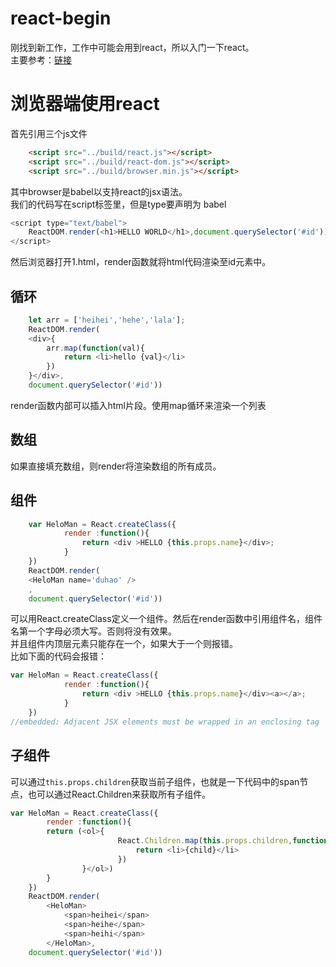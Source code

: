 # react-begin
刚找到新工作，工作中可能会用到react，所以入门一下react。  
主要参考：[链接](http://www.ruanyifeng.com/blog/2015/03/react.html)  
# 浏览器端使用react  
首先引用三个js文件  
```html
	<script src="../build/react.js"></script>
    <script src="../build/react-dom.js"></script>
    <script src="../build/browser.min.js"></script>
```  
其中browser是babel以支持react的jsx语法。  
我们的代码写在script标签里，但是type要声明为 babel
```javascript
<script type="text/babel">
	ReactDOM.render(<h1>HELLO WORLD</h1>,document.querySelector('#id'))
</script>
```
然后浏览器打开1.html，render函数就将html代码渲染至id元素中。  
## 循环
```javascript
	let arr = ['heihei','hehe','lala'];
	ReactDOM.render(
	<div>{
		arr.map(function(val){
			return <li>hello {val}</li>
		})
	}</div>,
	document.querySelector('#id'))
```
render函数内部可以插入html片段。使用map循环来渲染一个列表  
## 数组  
如果直接填充数组，则render将渲染数组的所有成员。  
## 组件  
```javascript
	var HeloMan = React.createClass({
			render :function(){
				return <div >HELLO {this.props.name}</div>;
			}
	})
	ReactDOM.render(
	<HeloMan name='duhao' />
	,
	document.querySelector('#id'))
```
可以用React.createClass定义一个组件。然后在render函数中引用组件名，组件名第一个字母必须大写。否则将没有效果。  
并且组件内顶层元素只能存在一个，如果大于一个则报错。  
比如下面的代码会报错：
```javascript
var HeloMan = React.createClass({
			render :function(){
				return <div >HELLO {this.props.name}</div><a></a>;
			}
	})
//embedded: Adjacent JSX elements must be wrapped in an enclosing tag
```  
## 子组件  
可以通过`this.props.children`获取当前子组件，也就是一下代码中的span节点，也可以通过React.Children来获取所有子组件。  
```javascript
var HeloMan = React.createClass({
		render :function(){
		return (<ol>{
						React.Children.map(this.props.children,function(child){
							return <li>{child}</li>
						})
				}</ol>)
		}
	})
	ReactDOM.render(
		<HeloMan>
			<span>heihei</span>
			<span>heihe</span>
			<span>heihi</span>
		</HeloMan>,
	document.querySelector('#id'))
```






